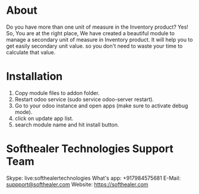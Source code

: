 About
============
Do you have more than one unit of measure in the Inventory product? Yes! So, You are at the right place, We have created a beautiful module to manage a secondary unit of measure in Inventory product. It will help you to get easily secondary unit value. so you don't need to waste your time to calculate that value.

Installation
============
1) Copy module files to addon folder.
2) Restart odoo service (sudo service odoo-server restart).
3) Go to your odoo instance and open apps (make sure to activate debug mode).
4) click on update app list. 
5) search module name and hit install button.

Softhealer Technologies Support Team
=====================================
Skype: live:softhealertechnologies
What's app: +917984575681
E-Mail: suppport@softhealer.com
Website: https://softhealer.com
